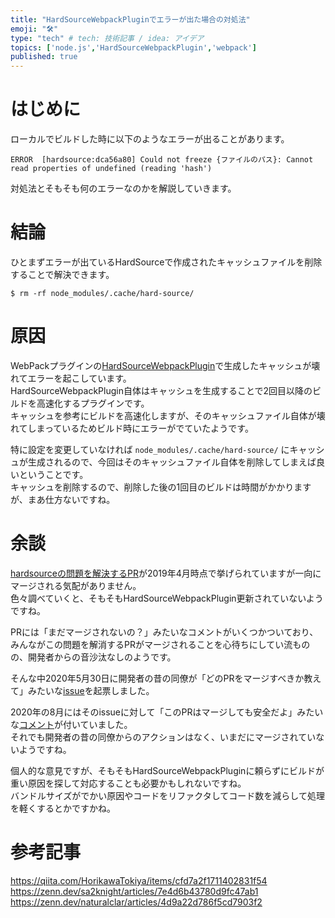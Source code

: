 ```yaml
---
title: "HardSourceWebpackPluginでエラーが出た場合の対処法"
emoji: "🛠"
type: "tech" # tech: 技術記事 / idea: アイデア
topics: ['node.js','HardSourceWebpackPlugin','webpack']
published: true
---
```


# はじめに

ローカルでビルドした時に以下のようなエラーが出ることがあります。  

```
ERROR  [hardsource:dca56a80] Could not freeze {ファイルのパス}: Cannot read properties of undefined (reading 'hash')
```

対処法とそもそも何のエラーなのかを解説していきます。  

# 結論

ひとまずエラーが出ているHardSourceで作成されたキャッシュファイルを削除することで解決できます。  

```shell
$ rm -rf node_modules/.cache/hard-source/
```

# 原因

WebPackプラグインの[HardSourceWebpackPlugin](https://github.com/mzgoddard/hard-source-webpack-plugin)で生成したキャッシュが壊れてエラーを起こしています。  
HardSourceWebpackPlugin自体はキャッシュを生成することで2回目以降のビルドを高速化するプラグインです。  
キャッシュを参考にビルドを高速化しますが、そのキャッシュファイル自体が壊れてしまっているためビルド時にエラーがでていたようです。  

特に設定を変更していなければ `node_modules/.cache/hard-source/` にキャッシュが生成されるので、今回はそのキャッシュファイル自体を削除してしまえば良いということです。  
キャッシュを削除するので、削除した後の1回目のビルドは時間がかかりますが、まあ仕方ないですね。

# 余談

[hardsourceの問題を解決するPR](https://github.com/mzgoddard/hard-source-webpack-plugin/pull/497)が2019年4月時点で挙げられていますが一向にマージされる気配がありません。  
色々調べていくと、そもそもHardSourceWebpackPlugin更新されていないようですね。  

PRには「まだマージされないの？」みたいなコメントがいくつかついており、みんながこの問題を解消するPRがマージされることを心待ちにしてい流ものの、開発者からの音沙汰なしのようです。

そんな中2020年5月30日に開発者の昔の同僚が「どのPRをマージすべきか教えて」みたいな[issue](https://github.com/mzgoddard/hard-source-webpack-plugin/issues/525)を起票しました。  

2020年の8月にはそのissueに対して「このPRはマージしても安全だよ」みたいな[コメント](https://github.com/mzgoddard/hard-source-webpack-plugin/issues/416)が付いていました。  
それでも開発者の昔の同僚からのアクションはなく、いまだにマージされていないようですね。  

個人的な意見ですが、そもそもHardSourceWebpackPluginに頼らずにビルドが重い原因を探して対応することも必要かもしれないですね。  
バンドルサイズがでかい原因やコードをリファクタしてコード数を減らして処理を軽くするとかですかね。  

# 参考記事
https://qiita.com/HorikawaTokiya/items/cfd7a2f1711402831f54
https://zenn.dev/sa2knight/articles/7e4d6b43780d9fc47ab1
https://zenn.dev/naturalclar/articles/4d9a22d786f5cd7903f2
